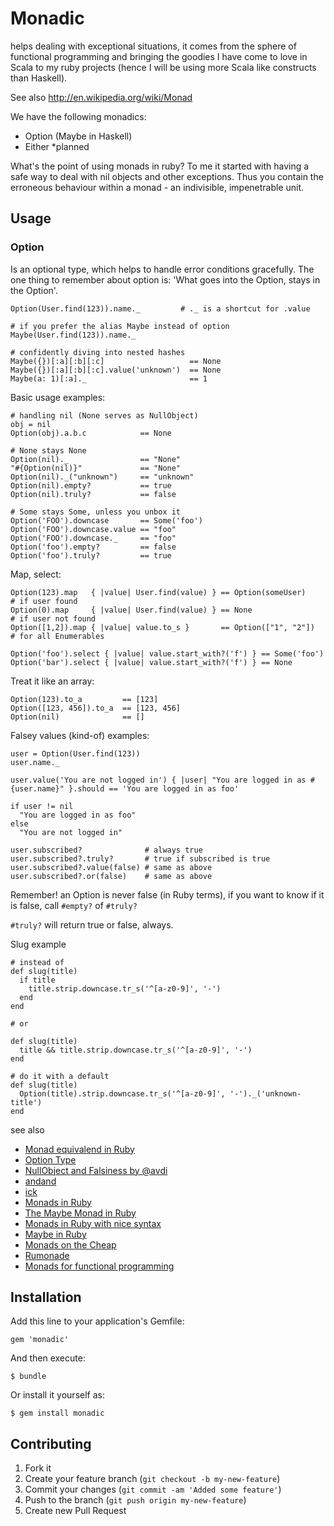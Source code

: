 # Monadic

helps dealing with exceptional situations, it comes from the sphere of functional programming and bringing the goodies I have come to love in Scala to my ruby projects (hence I will be using more Scala like constructs than Haskell).

See also http://en.wikipedia.org/wiki/Monad

We have the following monadics:

- Option (Maybe in Haskell)
- Either *planned

What's the point of using monads in ruby? To me it started with having a safe way to deal with nil objects and other exceptions.
Thus you contain the erroneous behaviour within a monad - an indivisible, impenetrable unit.

## Usage

### Option
Is an optional type, which helps to handle error conditions gracefully. The one thing to remember about option is: 'What goes into the Option, stays in the Option'. 


    Option(User.find(123)).name._         # ._ is a shortcut for .value 

    # if you prefer the alias Maybe instead of option
    Maybe(User.find(123)).name._

    # confidently diving into nested hashes
    Maybe({})[:a][:b][:c]                   == None
    Maybe({})[:a][:b][:c].value('unknown')  == None
    Maybe(a: 1)[:a]._                       == 1

Basic usage examples:

    # handling nil (None serves as NullObject)
    obj = nil
    Option(obj).a.b.c            == None

    # None stays None
    Option(nil)._                == "None"
    "#{Option(nil)}"             == "None"
    Option(nil)._("unknown")     == "unknown"
    Option(nil).empty?           == true
    Option(nil).truly?           == false

    # Some stays Some, unless you unbox it
    Option('FOO').downcase       == Some('foo') 
    Option('FOO').downcase.value == "foo"
    Option('FOO').downcase._     == "foo"
    Option('foo').empty?         == false
    Option('foo').truly?         == true

Map, select:
    
    Option(123).map   { |value| User.find(value) } == Option(someUser)    # if user found
    Option(0).map     { |value| User.find(value) } == None                # if user not found
    Option([1,2]).map { |value| value.to_s }       == Option(["1", "2"])  # for all Enumerables

    Option('foo').select { |value| value.start_with?('f') } == Some('foo')
    Option('bar').select { |value| value.start_with?('f') } == None

Treat it like an array:

    Option(123).to_a         == [123]
    Option([123, 456]).to_a  == [123, 456]
    Option(nil)              == []

Falsey values (kind-of) examples:

    user = Option(User.find(123))
    user.name._

    user.value('You are not logged in') { |user| "You are logged in as #{user.name}" }.should == 'You are logged in as foo'

    if user != nil
      "You are logged in as foo"
    else
      "You are not logged in"

    user.subscribed?              # always true
    user.subscribed?.truly?       # true if subscribed is true
    user.subscribed?.value(false) # same as above
    user.subscribed?.or(false)    # same as above

Remember! an Option is never false (in Ruby terms), if you want to know if it is false, call `#empty?` of `#truly?`

`#truly?` will return true or false, always.

Slug example

    # instead of 
    def slug(title)
      if title
        title.strip.downcase.tr_s('^[a-z0-9]', '-')
      end
    end

    # or 

    def slug(title)
      title && title.strip.downcase.tr_s('^[a-z0-9]', '-')
    end

    # do it with a default
    def slug(title)
      Option(title).strip.downcase.tr_s('^[a-z0-9]', '-')._('unknown-title')
    end


see also

 * [Monad equivalend in Ruby](http://stackoverflow.com/questions/2709361/monad-equivalent-in-ruby)
 * [Option Type ](http://devblog.avdi.org/2011/05/30/null-objects-and-falsiness/)
 * [NullObject and Falsiness by @avdi](http://devblog.avdi.org/2011/05/30/null-objects-and-falsiness/)
 * [andand](https://github.com/raganwald/andand/blob/master/README.textile)
 * [ick](http://ick.rubyforge.org/)
 * [Monads in Ruby](http://moonbase.rydia.net/mental/writings/programming/monads-in-ruby/00introduction.html)
 * [The Maybe Monad in Ruby](http://pretheory.wordpress.com/2008/02/14/the-maybe-monad-in-ruby/)
 * [Monads in Ruby with nice syntax](http://www.valuedlessons.com/2008/01/monads-in-ruby-with-nice-syntax.html)
 * [Maybe in Ruby](https://github.com/bhb/maybe)
 * [Monads on the Cheap](http://osteele.com/archives/2007/12/cheap-monads)
 * [Rumonade](https://github.com/ms-ati/rumonade)
 * [Monads for functional programming](http://homepages.inf.ed.ac.uk/wadler/papers/marktoberdorf/baastad.pdf)

## Installation

Add this line to your application's Gemfile:

    gem 'monadic'

And then execute:

    $ bundle

Or install it yourself as:

    $ gem install monadic

## Contributing

1. Fork it
2. Create your feature branch (`git checkout -b my-new-feature`)
3. Commit your changes (`git commit -am 'Added some feature'`)
4. Push to the branch (`git push origin my-new-feature`)
5. Create new Pull Request
